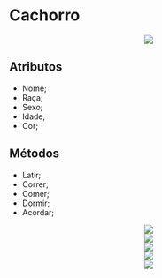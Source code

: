 # **Cachorro**
<div align="center">
<img src="http://www.petdoctor.com.br/wp-content/uploads/2021/04/10RacasDeCaesMaisPopularesNoBrasil-Topo-Abr21.jpg" />
</div>

## Atributos 
- Nome;
- Raça;
- Sexo;
- Idade;
- Cor;

## Métodos
- Latir;
- Correr;
- Comer;
- Dormir;
- Acordar;

<div align="center">
<img src="http://www.petdoctor.com.br/wp-content/uploads/2021/04/10RacasDeCaesMaisPopularesNoBrasil-Topo-Abr21.jpg" />
</div>

<div align="center">
<img src="http://www.petdoctor.com.br/wp-content/uploads/2021/04/10RacasDeCaesMaisPopularesNoBrasil-Topo-Abr21.jpg" />
</div>

<div align="center">
<img src="http://www.petdoctor.com.br/wp-content/uploads/2021/04/10RacasDeCaesMaisPopularesNoBrasil-Topo-Abr21.jpg" />
</div>

<div align="center">
<img src="http://www.petdoctor.com.br/wp-content/uploads/2021/04/10RacasDeCaesMaisPopularesNoBrasil-Topo-Abr21.jpg" />
</div>

<div align="center">
<img src="http://www.petdoctor.com.br/wp-content/uploads/2021/04/10RacasDeCaesMaisPopularesNoBrasil-Topo-Abr21.jpg" />
</div>
